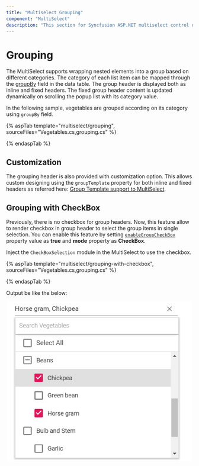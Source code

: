 ```yaml
---
title: "Multiselect Grouping"
component: "MultiSelect"
description: "This section for Syncfusion ASP.NET multiselect control demonstrates the grouping with individual header and it's header customization."
---
```


# Grouping

The MultiSelect supports wrapping nested elements into a group based on different categories. The category
of each list item can be mapped through the [groupBy](https://help.syncfusion.com/cr/cref_files/aspnetcore-js2/Syncfusion.EJ2~Syncfusion.EJ2.DropDowns.MultiSelectFieldSettings~GroupBy.html) field in
the data table. The group header is displayed both as inline and fixed headers. The fixed group header content
is updated dynamically on scrolling the popup list with its category value.

In the following sample, vegetables are grouped according on its category using `groupBy` field.

{% aspTab template="multiselect/grouping", sourceFiles="Vegetables.cs,grouping.cs" %}

{% endaspTab %}

## Customization

The grouping header is also provided with customization option. This allows custom designing using the `groupTemplate` property for both inline and fixed headers as referred here:
[Group Template support to MultiSelect](./templates).

## Grouping with CheckBox

Previously, there is no checkbox for group headers. Now, this feature allow to render checkbox in group header to select the group items in single selection. You can enable this feature by setting [`enableGroupCheckBox`](https://help.syncfusion.com/cr/cref_files/aspnetcore-js2/Syncfusion.EJ2~Syncfusion.EJ2.DropDowns.MultiSelect~EnableGroupCheckBox.html) property value as **true** and **mode** property as **CheckBox**.

Inject the `CheckBoxSelection` module in the MultiSelect to use the checkbox.

{% aspTab template="multiselect/grouping-with-checkbox", sourceFiles="Vegetables.cs,grouping.cs" %}

{% endaspTab %}

Output be like the below:

![multiselect](./images/grouping-with-checkbox.png)